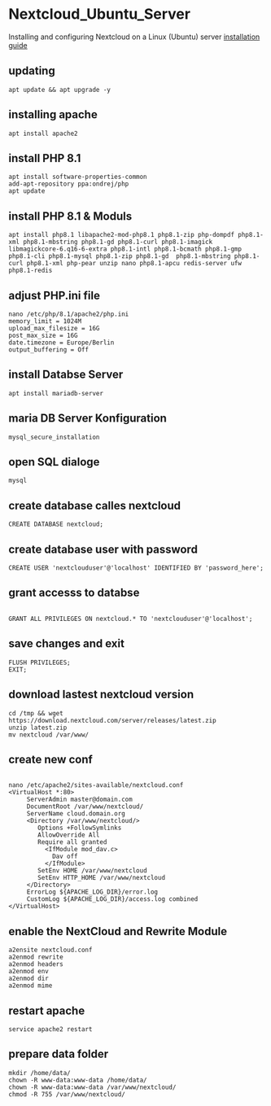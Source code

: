 # Nextcloud_Ubuntu_Server
Installing and configuring Nextcloud on a Linux (Ubuntu) server [installation guide](https://www.youtube.com/watch?v=XvzhjVNGlUA)

## updating 
```
apt update && apt upgrade -y
```
## installing apache
```
apt install apache2
```

## install PHP 8.1 
```
apt install software-properties-common
add-apt-repository ppa:ondrej/php
apt update
```

## install PHP 8.1 & Moduls
```
apt install php8.1 libapache2-mod-php8.1 php8.1-zip php-dompdf php8.1-xml php8.1-mbstring php8.1-gd php8.1-curl php8.1-imagick libmagickcore-6.q16-6-extra php8.1-intl php8.1-bcmath php8.1-gmp php8.1-cli php8.1-mysql php8.1-zip php8.1-gd  php8.1-mbstring php8.1-curl php8.1-xml php-pear unzip nano php8.1-apcu redis-server ufw php8.1-redis
```

## adjust PHP.ini file
```
nano /etc/php/8.1/apache2/php.ini
memory_limit = 1024M
upload_max_filesize = 16G
post_max_size = 16G
date.timezone = Europe/Berlin
output_buffering = Off
```

## install Databse Server
```
apt install mariadb-server
```

## maria DB Server Konfiguration
```
mysql_secure_installation
```

## open SQL dialoge
```
mysql
```

## create database calles nextcloud
```
CREATE DATABASE nextcloud; 
```

## create database user with password
```
CREATE USER 'nextclouduser'@'localhost' IDENTIFIED BY 'password_here';
```

## grant accesss to databse
```

GRANT ALL PRIVILEGES ON nextcloud.* TO 'nextclouduser'@'localhost';
```

## save changes and exit
```
FLUSH PRIVILEGES;
EXIT;
```

## download lastest nextcloud version
```
cd /tmp && wget https://download.nextcloud.com/server/releases/latest.zip
unzip latest.zip
mv nextcloud /var/www/
```

## create new conf
```

nano /etc/apache2/sites-available/nextcloud.conf
<VirtualHost *:80>
     ServerAdmin master@domain.com
     DocumentRoot /var/www/nextcloud/
     ServerName cloud.domain.org
     <Directory /var/www/nextcloud/>
        Options +FollowSymlinks
        AllowOverride All
        Require all granted
          <IfModule mod_dav.c>
            Dav off
          </IfModule>
        SetEnv HOME /var/www/nextcloud
        SetEnv HTTP_HOME /var/www/nextcloud
     </Directory>
     ErrorLog ${APACHE_LOG_DIR}/error.log
     CustomLog ${APACHE_LOG_DIR}/access.log combined
</VirtualHost>
```
 
## enable the NextCloud and Rewrite Module
```
a2ensite nextcloud.conf
a2enmod rewrite
a2enmod headers
a2enmod env
a2enmod dir
a2enmod mime
```

## restart apache
```
service apache2 restart
```

## prepare data folder
```
mkdir /home/data/
chown -R www-data:www-data /home/data/
chown -R www-data:www-data /var/www/nextcloud/
chmod -R 755 /var/www/nextcloud/
```
